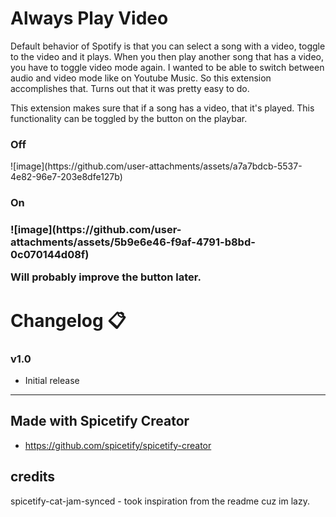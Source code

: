 # Always Play Video

Default behavior of Spotify is that you can select a song with a video, toggle to the video and it plays. 
When you then play another song that has a video, you have to toggle video mode again. I wanted to be able to switch between audio and video mode like on Youtube Music. So this extension accomplishes that. Turns out that it was pretty easy to do. 

This extension makes sure that if a song has a video, that it's played. This functionality can be toggled by the button on the playbar.

<h3>Off</h3> 
![image](https://github.com/user-attachments/assets/a7a7bdcb-5537-4e82-96e7-203e8dfe127b)
  
<h3>On<h3> 
![image](https://github.com/user-attachments/assets/5b9e6e46-f9af-4791-b8bd-0c070144d08f)

Will probably improve the button later.
# Changelog 📋

<h3>v1.0</h3>

- Initial release

---

## Made with Spicetify Creator

- https://github.com/spicetify/spicetify-creator

## credits
spicetify-cat-jam-synced - took inspiration from the readme cuz im lazy.
